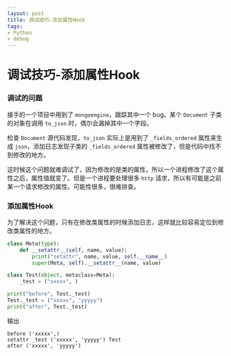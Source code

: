 ```yaml
---
layout: post
title: 调试技巧-添加属性Hook
tags:
- Python
- debug
---
```


# 调试技巧-添加属性Hook

### 调试的问题

接手的一个项目中用到了 `mongoengine`，跟踪其中一个 bug。某个 `Document` 子类的对象在调用 `to_json` 时，偶尔会漏掉其中一个字段。

检查 `Document` 源代码发现，`to_json` 实际上是用到了 `_fields_ordered` 属性来生成 `json`，添加日志发现子类的 `_fields_ordered` 属性被修改了，但是代码中找不到修改的地方。

这时候这个问题就难调试了，因为修改的是类的属性，所以一个进程修改了这个属性之后，属性值就变了。但是一个进程要处理很多 `http` 请求，所以有可能是之前某一个请求修改的属性。可能性很多，很难排查。

### 添加属性Hook

为了解决这个问题，只有在修改类属性的时候添加日志，这样就比较容易定位到修改类属性的地方。

```python
class Meta(type):
    def __setattr__(self, name, value):
        print("setattr", name, value, self.__name__)
        super(Meta, self).__setattr__(name, value)

class Test(object, metaclass=Meta):
    _test = ("xxxxx", )

print("before", Test._test)
Test._test = ("xxxxx", "yyyyy")
print("after", Test._test)

```

输出
```
before ('xxxxx',)
setattr _test ('xxxxx', 'yyyyy') Test
after ('xxxxx', 'yyyyy')
```

